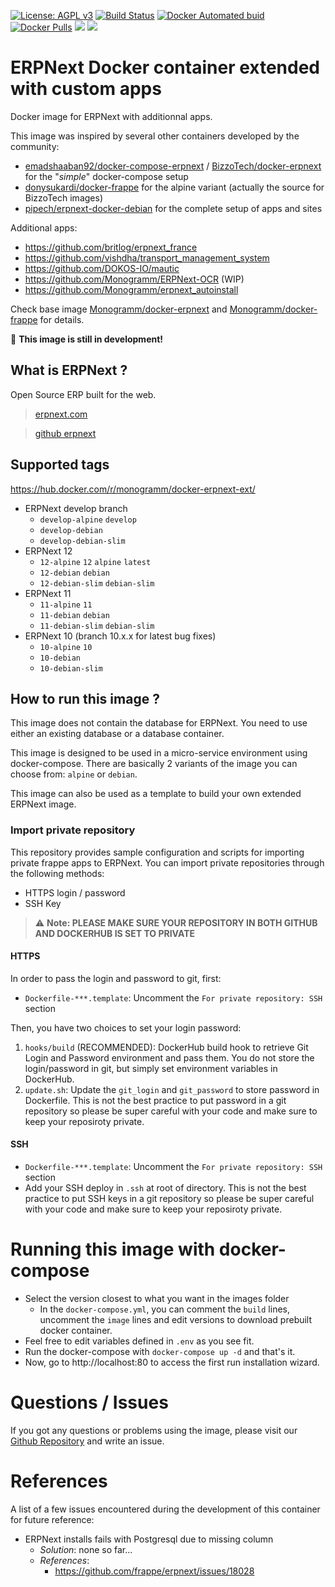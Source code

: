 
[uri_license]: http://www.gnu.org/licenses/agpl.html
[uri_license_image]: https://img.shields.io/badge/License-AGPL%20v3-blue.svg

[![License: AGPL v3][uri_license_image]][uri_license]
[![Build Status](https://travis-ci.org/Monogramm/docker-erpnext-ext.svg)](https://travis-ci.org/Monogramm/docker-erpnext-ext)
[![Docker Automated buid](https://img.shields.io/docker/cloud/build/monogramm/docker-erpnext-ext.svg)](https://hub.docker.com/r/monogramm/docker-erpnext-ext/)
[![Docker Pulls](https://img.shields.io/docker/pulls/monogramm/docker-erpnext-ext.svg)](https://hub.docker.com/r/monogramm/docker-erpnext-ext/)
[![](https://images.microbadger.com/badges/version/monogramm/docker-erpnext-ext.svg)](https://microbadger.com/images/monogramm/docker-erpnext-ext)
[![](https://images.microbadger.com/badges/image/monogramm/docker-erpnext-ext.svg)](https://microbadger.com/images/monogramm/docker-erpnext-ext)

# ERPNext Docker container extended with custom apps

Docker image for ERPNext with additionnal apps.

This image was inspired by several other containers developed by the community:
* [emadshaaban92/docker-compose-erpnext](https://github.com/emadshaaban92/docker-compose-erpnext/) / [BizzoTech/docker-erpnext](https://github.com/BizzoTech/docker-erpnext) for the "_simple_" docker-compose setup
* [donysukardi/docker-frappe](https://github.com/donysukardi/docker-frappe) for the alpine variant (actually the source for BizzoTech images)
* [pipech/erpnext-docker-debian](https://github.com/pipech/erpnext-docker-debian) for the complete setup of apps and sites

Additional apps:
* https://github.com/britlog/erpnext_france
* https://github.com/vishdha/transport_management_system
* https://github.com/DOKOS-IO/mautic
* https://github.com/Monogramm/ERPNext-OCR (WIP)
* https://github.com/Monogramm/erpnext_autoinstall

Check base image [Monogramm/docker-erpnext](https://github.com/Monogramm/docker-erpnext) and [Monogramm/docker-frappe](https://github.com/Monogramm/docker-frappe) for details.

:construction: **This image is still in development!**

## What is ERPNext ?

Open Source ERP built for the web.

> [erpnext.com](https://erpnext.com/)

> [github erpnext](https://github.com/frappe/erpnext)

## Supported tags

https://hub.docker.com/r/monogramm/docker-erpnext-ext/

* ERPNext develop branch
    - `develop-alpine` `develop`
    - `develop-debian`
    - `develop-debian-slim`
* ERPNext 12
    - `12-alpine` `12` `alpine` `latest`
    - `12-debian` `debian`
    - `12-debian-slim` `debian-slim`
* ERPNext 11
    - `11-alpine` `11`
    - `11-debian` `debian`
    - `11-debian-slim` `debian-slim`
* ERPNext 10 (branch 10.x.x for latest bug fixes)
    - `10-alpine` `10`
    - `10-debian`
    - `10-debian-slim`

## How to run this image ?

This image does not contain the database for ERPNext. You need to use either an existing database or a database container.

This image is designed to be used in a micro-service environment using docker-compose. There are basically 2 variants of the image you can choose from: `alpine` or `debian`.

This image can also be used as a template to build your own extended ERPNext image.

### Import private repository

This repository provides sample configuration and scripts for importing private frappe apps to ERPNext.
You can import private repositories through the following methods:
* HTTPS login / password
* SSH Key

> :warning: **Note: PLEASE MAKE SURE YOUR REPOSITORY IN BOTH GITHUB AND DOCKERHUB IS SET TO PRIVATE**

#### HTTPS

In order to pass the login and password to git, first:
* `Dockerfile-***.template`: Uncomment the `For private repository: SSH` section

Then, you have two choices to set your login password:
1. `hooks/build` (RECOMMENDED): DockerHub build hook to retrieve Git Login and Password environment and pass them. You do not store the login/password in git, but simply set environment variables in DockerHub.
2. `update.sh`: Update the `git_login` and `git_password` to store password in Dockerfile. This is not the best practice to put password in a git repository so please be super careful with your code and make sure to keep your reposiroty private.

#### SSH

* `Dockerfile-***.template`: Uncomment the `For private repository: SSH` section
* Add your SSH deploy in `.ssh` at root of directory. This is not the best practice to put SSH keys in a git repository so please be super careful with your code and make sure to keep your reposiroty private.


# Running this image with docker-compose

* Select the version closest to what you want in the images folder
    * In the `docker-compose.yml`, you can comment the `build` lines, uncomment the `image` lines and edit versions to download prebuilt docker container.
* Feel free to edit variables defined in `.env` as you see fit.
* Run the docker-compose with `docker-compose up -d` and that's it.
* Now, go to http://localhost:80 to access the first run installation wizard.

# Questions / Issues
If you got any questions or problems using the image, please visit our [Github Repository](https://github.com/Monogramm/docker-erpnext-ext) and write an issue.  

# References

A list of a few issues encountered during the development of this container for future reference:
* ERPNext installs fails with Postgresql due to missing column
    * _Solution_: none so far...
    * _References_:
        * https://github.com/frappe/erpnext/issues/18028

